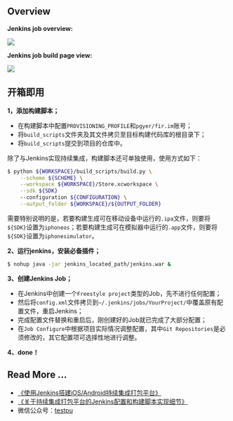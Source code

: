 ## Overview

**Jenkins job overview:**

![](images/Jenkins_Job_Overview.jpg)

**Jenkins job build page view:**

![](images/Jenkins_Job_Build_View.jpg)


## 开箱即用

**1，添加构建脚本；**

- 在构建脚本中配置`PROVISIONING_PROFILE`和`pgyer/fir.im`账号；
- 将`build_scripts`文件夹及其文件拷贝至目标构建代码库的根目录下；
- 将`build_scripts`提交到项目的仓库中。

除了与Jenkins实现持续集成，构建脚本还可单独使用，使用方式如下：

```bash
$ python ${WORKSPACE}/build_scripts/build.py \
    --scheme ${SCHEME} \
    --workspace ${WORKSPACE}/Store.xcworkspace \
    --sdk ${SDK}
    --configuration ${CONFIGURATION} \
    --output_folder ${WORKSPACE}/${OUTPUT_FOLDER}
```

需要特别说明的是，若要构建生成可在移动设备中运行的`.ipa`文件，则要将`${SDK}`设置为`iphoneos`；若要构建生成可在模拟器中运行的`.app`文件，则要将`${SDK}`设置为`iphonesimulator`。

**2、运行jenkins，安装必备插件；**

```bash
$ nohup java -jar jenkins_located_path/jenkins.war &
```

**3、创建Jenkins Job；**

- 在Jenkins中创建一个`Freestyle project`类型的Job，先不进行任何配置；
- 然后将`config.xml`文件拷贝到`~/.jenkins/jobs/YourProject/`中覆盖原有配置文件，重启Jenkins；
- 完成配置文件替换和重启后，刚创建好的Job就已完成了大部分配置；
- 在`Job Configure`中根据项目实际情况调整配置，其中`Git Repositories`是必须修改的，其它配置项可选择性地进行调整。

**4、done！**

## Read More ...

- [《使用Jenkins搭建iOS/Android持续集成打包平台》]()
- [《关于持续集成打包平台的Jenkins配置和构建脚本实现细节》]()
- 微信公众号：[testpu]()
